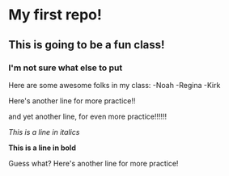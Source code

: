 # My first repo!

## This is going to be a fun class!

### I'm not sure what else to put

Here are some awesome folks in my class:
-Noah
-Regina
-Kirk


Here's another line for more practice!!

and yet another line, for even more practice!!!!!!

*This is a line in italics*

**This is a line in bold**

Guess what? Here's another line for more practice!
